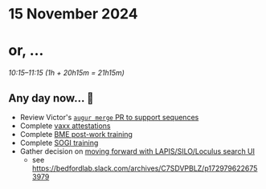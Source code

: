 # 15 November 2024
# or, …

_10:15–11:15 (1h + 20h15m = 21h15m)_


## Any day now… 👀

- Review Victor's [`augur merge` PR to support sequences](https://github.com/nextstrain/augur/issues/1579)
- Complete [vaxx attestations](https://webchartnow.com/fredhutch/webchart.cgi?func=omniscope)
- Complete [BME post-work training](https://fredhutch.csod.com/ui/lms-learning-details/app/course/ac23e22d-0445-4123-bd10-66db92646c11)
- Complete [SOGI training](https://fredhutch.csod.com/ui/lms-learning-details/app/course/13b01982-4e88-44e0-b275-8e86734ff89d)
- Gather decision on [moving forward with LAPIS/SILO/Loculus search UI](https://github.com/nextstrain/private/issues/143)
    - see <https://bedfordlab.slack.com/archives/C7SDVPBLZ/p1729796226753979>

